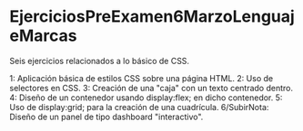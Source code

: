 # EjerciciosPreExamen6MarzoLenguajeMarcas
Seis ejercicios relacionados a lo básico de CSS.

1: Aplicación básica de estilos CSS sobre una página HTML.
2: Uso de selectores en CSS.
3: Creación de una "caja" con un texto centrado dentro.
4: Diseño de un contenedor usando display:flex; en dicho contenedor.
5: Uso de display:grid; para la creación de una cuadrícula.
6/SubirNota: Diseño de un panel de tipo dashboard "interactivo".
